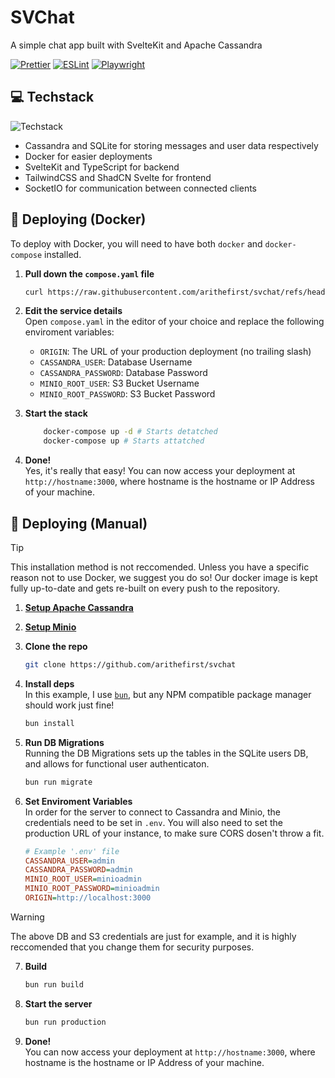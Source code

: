 # SVChat

A simple chat app built with SvelteKit and Apache Cassandra<br>

[![Prettier](https://github.com/arithefirst/sv-chat/actions/workflows/prettier.yml/badge.svg)](https://github.com/arithefirst/sv-chat/actions/workflows/prettier.yml)
[![ESLint](https://github.com/arithefirst/sv-chat/actions/workflows/eslint.yml/badge.svg)](https://github.com/arithefirst/sv-chat/actions/workflows/eslint.yml)
[![Playwright](https://github.com/arithefirst/sv-chat/actions/workflows/playwright.yml/badge.svg)](https://github.com/arithefirst/sv-chat/actions/workflows/playwright.yml)

## 💻 Techstack

![Techstack](https://go-skill-icons.vercel.app/api/icons?i=cassandra,docker,socketio,sqlite,svelte,tailwindcss,ts)

- Cassandra and SQLite for storing messages and user data respectively
- Docker for easier deployments
- SvelteKit and TypeScript for backend
- TailwindCSS and ShadCN Svelte for frontend
- SocketIO for communication between connected clients

## 🐋 Deploying (Docker)

To deploy with Docker, you will need to have both `docker` and `docker-compose` installed.

1. **Pull down the `compose.yaml` file**

   ```bash
   curl https://raw.githubusercontent.com/arithefirst/svchat/refs/heads/master/compose.yaml -o compose.yml
   ```

2. **Edit the service details**<br>
   Open `compose.yaml` in the editor of your choice and replace the following enviroment variables:

   - `ORIGIN`: The URL of your production deployment (no trailing slash)
   - `CASSANDRA_USER`: Database Username
   - `CASSANDRA_PASSWORD`: Database Password
   - `MINIO_ROOT_USER`: S3 Bucket Username
   - `MINIO_ROOT_PASSWORD`: S3 Bucket Password

3. **Start the stack**
   ```bash
       docker-compose up -d # Starts detatched
       docker-compose up # Starts attatched
   ```
4. **Done!**<br>
   Yes, it's really that easy! You can now access your deployment at `http://hostname:3000`, where hostname is the hostname or IP Address of your machine.

## 🚀 Deploying (Manual)

> [!TIP]
> This installation method is not reccomended. Unless you have a specific reason not to use Docker, we suggest you do so! Our docker image is kept fully up-to-date and gets re-built on every push to the repository.

1. [**Setup Apache Cassandra**](https://cassandra.apache.org/doc/latest/cassandra/getting-started/cassandra-quickstart.html)
2. [**Setup Minio**](https://charts.min.io/)
3. **Clone the repo**
   ```bash
   git clone https://github.com/arithefirst/svchat
   ```
4. **Install deps**<br>
   In this example, I use [`bun`](https://bun.sh), but any NPM compatible package manager should work just fine!
   ```bash
   bun install
   ```
5. **Run DB Migrations**<br>
   Running the DB Migrations sets up the tables in the SQLite users DB, and allows for functional user authenticaton.

   ```bash
   bun run migrate
   ```

6. **Set Enviroment Variables**<br>
   In order for the server to connect to Cassandra and Minio, the credentials need to be set in `.env`. You will also need to set the production URL of your instance, to make sure CORS dosen't throw a fit.

   ```ini
   # Example '.env' file
   CASSANDRA_USER=admin
   CASSANDRA_PASSWORD=admin
   MINIO_ROOT_USER=minioadmin
   MINIO_ROOT_PASSWORD=minioadmin
   ORIGIN=http://localhost:3000
   ```

> [!WARNING]
> The above DB and S3 credentials are just for example, and it is highly reccomended that you change them for security purposes.

7. **Build**

   ```bash
   bun run build
   ```

8. **Start the server**

   ```bash
   bun run production
   ```

9. **Done!**<br>
   You can now access your deployment at `http://hostname:3000`, where hostname is the hostname or IP Address of your machine.
